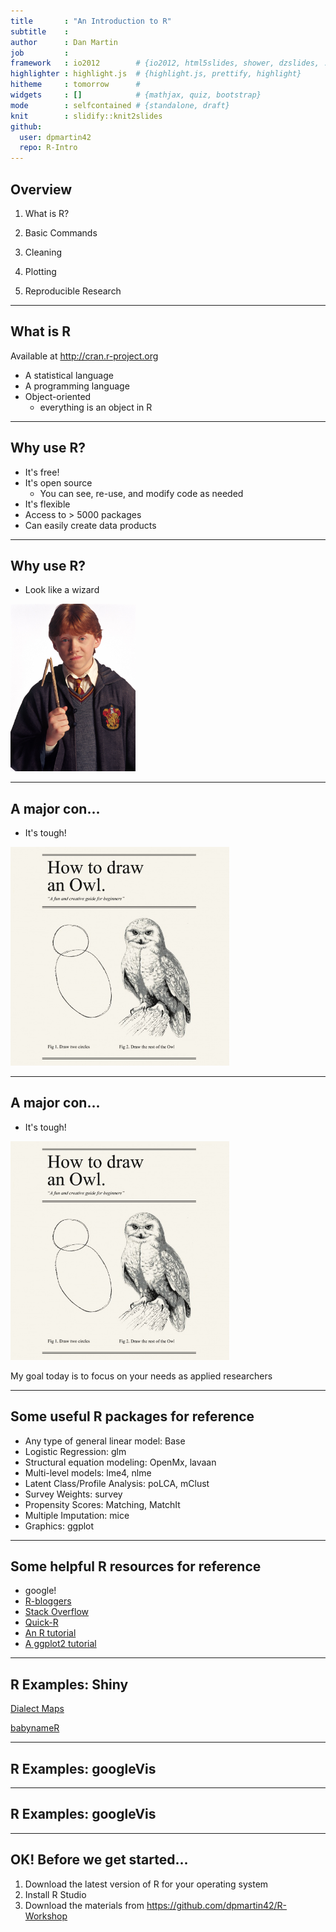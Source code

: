 ```yaml
---
title       : "An Introduction to R"
subtitle    : 
author      : Dan Martin
job         : 
framework   : io2012        # {io2012, html5slides, shower, dzslides, ...}
highlighter : highlight.js  # {highlight.js, prettify, highlight}
hitheme     : tomorrow      # 
widgets     : []            # {mathjax, quiz, bootstrap}
mode        : selfcontained # {standalone, draft}
knit        : slidify::knit2slides
github:
  user: dpmartin42
  repo: R-Intro
---
```


## Overview

1. What is R?

2. Basic Commands

3. Cleaning

4. Plotting

5. Reproducible Research 

--- 

## What is R


Available at http://cran.r-project.org

* A statistical language
* A programming language
* Object-oriented
  * everything is an object in R

--- 

## Why use R?

* It's free!
* It's open source
  * You can see, re-use, and modify code as needed
* It's flexible
* Access to > 5000 packages
* Can easily create data products

--- 

## Why use R?

* Look like a wizard

<img src="figure/wizard.png" style="width: 200px;"/>

---

## A major con...

* It's tough!

<img src="figure/owl.png" style="width: 350px;"/>

--- 

## A major con...

* It's tough!

<img src="figure/owl.png" style="width: 350px;"/>

My goal today is to focus on your needs as applied researchers

--- 

## Some useful R packages for reference

* Any type of general linear model: Base
* Logistic Regression: glm
* Structural equation modeling: OpenMx, lavaan
* Multi-level models: lme4, nlme
* Latent Class/Profile Analysis: poLCA, mClust
* Survey Weights: survey
* Propensity Scores: Matching, MatchIt
* Multiple Imputation: mice
* Graphics: ggplot

--- 

## Some helpful R resources for reference

* google!
* [R-bloggers](http://www.r-bloggers.com/)
* [Stack Overflow](http://stackoverflow.com/)
* [Quick-R](http://www.statmethods.net/)
* [An R tutorial](http://www.cyclismo.org/tutorial/R/)
* [A ggplot2 tutorial](http://www.ling.upenn.edu/~joseff/avml2012/)

--- 

## R Examples: Shiny

[Dialect Maps](http://spark.rstudio.com/jkatz/SurveyMaps/)

[babynameR](http://dpmartin42.shinyapps.io/babynameR/)

--- 

## R Examples: googleVis

<!-- MotionChart generated in R 3.1.1 by googleVis 0.5.3 package -->
<!-- Tue Jul 29 11:15:04 2014 -->


<!-- jsHeader -->
<script type="text/javascript">
 
// jsData 
function gvisDataMotionChartID4ed170f0e9f6 () {
var data = new google.visualization.DataTable();
var datajson =
[
 [
 "Apples",
new Date(2008,11,31),
2008,
"West",
98,
78,
20 
],
[
 "Apples",
new Date(2009,11,31),
2009,
"West",
111,
79,
32 
],
[
 "Apples",
new Date(2010,11,31),
2010,
"West",
89,
76,
13 
],
[
 "Oranges",
new Date(2008,11,31),
2008,
"East",
96,
81,
15 
],
[
 "Bananas",
new Date(2008,11,31),
2008,
"East",
85,
76,
9 
],
[
 "Oranges",
new Date(2009,11,31),
2009,
"East",
93,
80,
13 
],
[
 "Bananas",
new Date(2009,11,31),
2009,
"East",
94,
78,
16 
],
[
 "Oranges",
new Date(2010,11,31),
2010,
"East",
98,
91,
7 
],
[
 "Bananas",
new Date(2010,11,31),
2010,
"East",
81,
71,
10 
] 
];
data.addColumn('string','Fruit');
data.addColumn('date','Date');
data.addColumn('number','Year');
data.addColumn('string','Location');
data.addColumn('number','Sales');
data.addColumn('number','Expenses');
data.addColumn('number','Profit');
data.addRows(datajson);
return(data);
}
 
// jsDrawChart
function drawChartMotionChartID4ed170f0e9f6() {
var data = gvisDataMotionChartID4ed170f0e9f6();
var options = {};
options["width"] =    550;
options["height"] =    350;

    var chart = new google.visualization.MotionChart(
    document.getElementById('MotionChartID4ed170f0e9f6')
    );
    chart.draw(data,options);
    

}
  
 
// jsDisplayChart
(function() {
var pkgs = window.__gvisPackages = window.__gvisPackages || [];
var callbacks = window.__gvisCallbacks = window.__gvisCallbacks || [];
var chartid = "motionchart";
  
// Manually see if chartid is in pkgs (not all browsers support Array.indexOf)
var i, newPackage = true;
for (i = 0; newPackage && i < pkgs.length; i++) {
if (pkgs[i] === chartid)
newPackage = false;
}
if (newPackage)
  pkgs.push(chartid);
  
// Add the drawChart function to the global list of callbacks
callbacks.push(drawChartMotionChartID4ed170f0e9f6);
})();
function displayChartMotionChartID4ed170f0e9f6() {
  var pkgs = window.__gvisPackages = window.__gvisPackages || [];
  var callbacks = window.__gvisCallbacks = window.__gvisCallbacks || [];
  window.clearTimeout(window.__gvisLoad);
  // The timeout is set to 100 because otherwise the container div we are
  // targeting might not be part of the document yet
  window.__gvisLoad = setTimeout(function() {
  var pkgCount = pkgs.length;
  google.load("visualization", "1", { packages:pkgs, callback: function() {
  if (pkgCount != pkgs.length) {
  // Race condition where another setTimeout call snuck in after us; if
  // that call added a package, we must not shift its callback
  return;
}
while (callbacks.length > 0)
callbacks.shift()();
} });
}, 100);
}
 
// jsFooter
</script>
 
<!-- jsChart -->  
<script type="text/javascript" src="https://www.google.com/jsapi?callback=displayChartMotionChartID4ed170f0e9f6"></script>
 
<!-- divChart -->
  
<div id="MotionChartID4ed170f0e9f6" 
  style="width: 550; height: 350;">
</div>

---

## R Examples: googleVis

<!-- GeoChart generated in R 3.1.1 by googleVis 0.5.3 package -->
<!-- Tue Jul 29 11:15:04 2014 -->


<!-- jsHeader -->
<script type="text/javascript">
 
// jsData 
function gvisDataGeoChartID4ed158904f67 () {
var data = new google.visualization.DataTable();
var datajson =
[
 [
 "Alabama",
2.1 
],
[
 "Alaska",
1.5 
],
[
 "Arizona",
1.8 
],
[
 "Arkansas",
1.9 
],
[
 "California",
1.1 
],
[
 "Colorado",
0.7 
],
[
 "Connecticut",
1.1 
],
[
 "Delaware",
0.9 
],
[
 "Florida",
1.3 
],
[
 "Georgia",
2 
],
[
 "Hawaii",
1.9 
],
[
 "Idaho",
0.6 
],
[
 "Illinois",
0.9 
],
[
 "Indiana",
0.7 
],
[
 "Iowa",
0.5 
],
[
 "Kansas",
0.6 
],
[
 "Kentucky",
1.6 
],
[
 "Louisiana",
2.8 
],
[
 "Maine",
0.7 
],
[
 "Maryland",
0.9 
],
[
 "Massachusetts",
1.1 
],
[
 "Michigan",
0.9 
],
[
 "Minnesota",
0.6 
],
[
 "Mississippi",
2.4 
],
[
 "Missouri",
0.8 
],
[
 "Montana",
0.6 
],
[
 "Nebraska",
0.6 
],
[
 "Nevada",
0.5 
],
[
 "New Hampshire",
0.7 
],
[
 "New Jersey",
1.1 
],
[
 "New Mexico",
2.2 
],
[
 "New York",
1.4 
],
[
 "North Carolina",
1.8 
],
[
 "North Dakota",
0.8 
],
[
 "Ohio",
0.8 
],
[
 "Oklahoma",
1.1 
],
[
 "Oregon",
0.6 
],
[
 "Pennsylvania",
1 
],
[
 "Rhode Island",
1.3 
],
[
 "South Carolina",
2.3 
],
[
 "South Dakota",
0.5 
],
[
 "Tennessee",
1.7 
],
[
 "Texas",
2.2 
],
[
 "Utah",
0.6 
],
[
 "Vermont",
0.6 
],
[
 "Virginia",
1.4 
],
[
 "Washington",
0.6 
],
[
 "West Virginia",
1.4 
],
[
 "Wisconsin",
0.7 
],
[
 "Wyoming",
0.6 
] 
];
data.addColumn('string','state.name');
data.addColumn('number','Illiteracy');
data.addRows(datajson);
return(data);
}
 
// jsDrawChart
function drawChartGeoChartID4ed158904f67() {
var data = gvisDataGeoChartID4ed158904f67();
var options = {};
options["width"] =    550;
options["height"] =    350;
options["region"] = "US";
options["displayMode"] = "regions";
options["resolution"] = "provinces";

    var chart = new google.visualization.GeoChart(
    document.getElementById('GeoChartID4ed158904f67')
    );
    chart.draw(data,options);
    

}
  
 
// jsDisplayChart
(function() {
var pkgs = window.__gvisPackages = window.__gvisPackages || [];
var callbacks = window.__gvisCallbacks = window.__gvisCallbacks || [];
var chartid = "geochart";
  
// Manually see if chartid is in pkgs (not all browsers support Array.indexOf)
var i, newPackage = true;
for (i = 0; newPackage && i < pkgs.length; i++) {
if (pkgs[i] === chartid)
newPackage = false;
}
if (newPackage)
  pkgs.push(chartid);
  
// Add the drawChart function to the global list of callbacks
callbacks.push(drawChartGeoChartID4ed158904f67);
})();
function displayChartGeoChartID4ed158904f67() {
  var pkgs = window.__gvisPackages = window.__gvisPackages || [];
  var callbacks = window.__gvisCallbacks = window.__gvisCallbacks || [];
  window.clearTimeout(window.__gvisLoad);
  // The timeout is set to 100 because otherwise the container div we are
  // targeting might not be part of the document yet
  window.__gvisLoad = setTimeout(function() {
  var pkgCount = pkgs.length;
  google.load("visualization", "1", { packages:pkgs, callback: function() {
  if (pkgCount != pkgs.length) {
  // Race condition where another setTimeout call snuck in after us; if
  // that call added a package, we must not shift its callback
  return;
}
while (callbacks.length > 0)
callbacks.shift()();
} });
}, 100);
}
 
// jsFooter
</script>
 
<!-- jsChart -->  
<script type="text/javascript" src="https://www.google.com/jsapi?callback=displayChartGeoChartID4ed158904f67"></script>
 
<!-- divChart -->
  
<div id="GeoChartID4ed158904f67" 
  style="width: 550; height: 350;">
</div>

---

## OK! Before we get started...

1. Download the latest version of R for your operating system
2. Install R Studio
3. Download the materials from https://github.com/dpmartin42/R-Workshop






